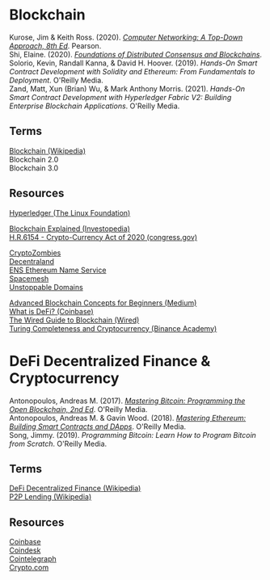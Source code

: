 # Blockchain

Kurose, Jim & Keith Ross. (2020). [_Computer Networking: A Top-Down Approach, 8th Ed_](https://gaia.cs.umass.edu/kurose_ross/index.html). Pearson.<br>
Shi, Elaine. (2020). [_Foundations of Distributed Consensus and Blockchains_](https://www.distributedconsensus.net).<br>
Solorio, Kevin, Randall Kanna, & David H. Hoover. (2019). _Hands-On Smart Contract Development with Solidity and Ethereum: From Fundamentals to Deployment_. O'Reilly Media.<br>
Zand, Matt, Xun (Brian) Wu, & Mark Anthony Morris. (2021). _Hands-On Smart Contract Development with Hyperledger Fabric V2: Building Enterprise Blockchain Applications_. O'Reilly Media.<br>

## Terms

[Blockchain (Wikipedia)](https://en.wikipedia.org/wiki/Blockchain)<br>
Blockchain 2.0<br>
Blockchain 3.0<br>

## Resources

[Hyperledger (The Linux Foundation)](https://www.hyperledger.org)<br>

[Blockchain Explained (Investopedia)](https://www.investopedia.com/terms/b/blockchain.asp)<br>
[H.R.6154 - Crypto-Currency Act of 2020 (congress.gov)](https://www.congress.gov/bill/116th-congress/house-bill/6154)<br>

[CryptoZombies](https://cryptozombies.io)<br>
[Decentraland](https://decentraland.org)<br>
[ENS Ethereum Name Service](https://ens.domains)<br>
[Spacemesh](https://spacemesh.io)<br>
[Unstoppable Domains](https://unstoppabledomains.com)<br>

[Advanced Blockchain Concepts for Beginners (Medium)](https://mycoralhealth.medium.com/advanced-blockchain-concepts-for-beginners-32887202afad)<br>
[What is DeFi? (Coinbase)](https://www.coinbase.com/learn/crypto-basics/what-is-defi)<br>
[The Wired Guide to Blockchain (Wired)](https://www.wired.com/story/guide-blockchain/)<br>
[Turing Completeness and Cryptocurrency (Binance Academy)](https://academy.binance.com/en/glossary/turing-complete)<br>



# DeFi Decentralized Finance & Cryptocurrency

Antonopoulos, Andreas M. (2017). [_Mastering Bitcoin: Programming the Open Blockchain, 2nd Ed_](https://github.com/bitcoinbook/bitcoinbook). O'Reilly Media.<br>
Antonopoulos, Andreas M. & Gavin Wood. (2018). [_Mastering Ethereum: Building Smart Contracts and DApps_](https://github.com/ethereumbook/ethereumbook.git). O'Reilly Media.<br>
Song, Jimmy. (2019). _Programming Bitcoin: Learn How to Program Bitcoin from Scratch_. O'Reilly Media.<br>

## Terms

[DeFi Decentralized Finance (Wikipedia)](https://en.wikipedia.org/wiki/Decentralized_finance)<br>
[P2P Lending (Wikipedia)](https://en.wikipedia.org/wiki/Peer-to-peer_lending)<br>

## Resources

[Coinbase](https://www.coinbase.com)<br>
[Coindesk](https://www.coindesk.com)<br>
[Cointelegraph](https://cointelegraph.com)<br>
[Crypto.com](https://crypto.com/en/index.html)<br>